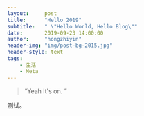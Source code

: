 ```yaml
---
layout:     post
title:      "Hello 2019"
subtitle:   " \"Hello World, Hello Blog\""
date:       2019-09-23 14:00:00
author:     "hongzhiyin"
header-img: "img/post-bg-2015.jpg"
header-style: text
tags:
    - 生活
    - Meta
---
```


> “Yeah It's on. ”


测试。
